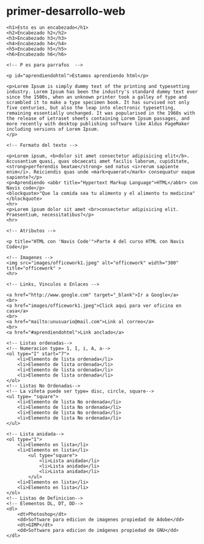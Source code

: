 # primer-desarrollo-web
<!DOCTYPE html>
<html>

<head> 
    <title>Mi Web</title>
</head>
<body>
    <!--H es para encabezados-->

    <h1>Esto es un encabezado</h1>
    <h2>Encabezado h2</h2>
    <h3>Encabezado h3</h3>
    <h4>Encabezado h4</h4>
    <h5>Encabezado h5</h5>
    <h6>Encabezado h6</h6>

    <!-- P es para parrafos  -->
    
    <p id="aprendiendohtml">Estamos aprendiendo html</p>

    <p>Lorem Ipsum is simply dummy text of the printing and typesetting industry. Lorem Ipsum has been the industry's standard dummy text ever since the 1500s, when an unknown printer took a galley of type and scrambled it to make a type specimen book. It has survived not only five centuries, but also the leap into electronic typesetting, remaining essentially unchanged. It was popularised in the 1960s with the release of Letraset sheets containing Lorem Ipsum passages, and more recently with desktop publishing software like Aldus PageMaker including versions of Lorem Ipsum.
    </p>

    <!-- Formato del texto -->

    <p>Lorem ipsum, <b>dolor sit amet consectetur adipisicing elit</b>. Accusantium quasi, quas obcaecati amet facilis laborum, cupiditate, <strong>perferendis beatae</strong> sed natus <i>rerum sapiente enim</i>. Reiciendis quas unde <mark>quaerat</mark> consequatur eaque sapiente?</p>
    <p>Aprendiendo <abbr title="Hypertext Markup Language">HTML</abbr> con Navis code</p>
    <blockquote>"Que la comida sea tu alimento y el alimento tu medicina"</blockquote>
    <hr>
    <p>Lorem ipsum dolor sit amet <br>consectetur adipisicing elit. Praesentium, necessitatibus?</p>
    <hr>

    <!-- Atributos -->

    <p title="HTML con 'Navis Code'">Parte 4 del curso HTML con Navis Code</p>

    <!-- Imagenes -->
    <img src="images/officework1.jpeg" alt="officework" width="300" title="officework" >
    <hr>

    <!-- Links, Vinculos o Enlaces -->
    
    <a href="http://www.google.com" target="_blank">Ir a Google</a>
    <br>
    <a href="images/officework1.jpeg">Click aqui para ver oficina en casa</a>
    <br>
    <a href="mailto:unusuario@mail.com">Link al correo</a>
    <br>
    <a href="#aprendiendohtml">Link anclado</a>

    <!-- Listas ordenadas-->
    <!-- Numeracion type= 1, I, i, A, a-->
    <ol type="I" start="7">
        <li>Elemento de lista ordenada</li>
        <li>Elemento de lista ordenada</li>
        <li>Elemento de lista ordenada</li>
        <li>Elemento de lista ordenada</li>
    </ol>
    <!-- Listas No Ordenadas-->
    <!-- La viñeta puede ser type= disc, circle, square-->
    <ul type= "square"> 
        <li>Elemento de lista No ordenada</li>
        <li>Elemento de lista No ordenada</li>
        <li>Elemento de lista No ordenada</li>
        <li>Elemento de lista No ordenada</li>
    </ul>

    <!-- Lista anidada-->
    <ol type="1">
        <li>Elemento en lista</li>
        <li>Elemento en lista</li>
            <ul type="square">
                <li>Lista anidada</li>
                <li>Lista anidada</li>
                <li>Lista anidada</li>
            </ul>
        <li>Elemento en lista</li>
        <li>Elemento en lista</li>
    </ol>
    <!-- Listas de Definicion-->
    <!-- Elementos DL, DT, DD-->
    <dl>
        <dt>Photoshop</dt>
        <dd>Software para edicion de imagenes propiedad de Adobe</dd>
        <dt>GIMP</dt>
        <dd>Software para edicion de imágenes propiedad de GNU</dd>
    </dl>

</body>
</html>
